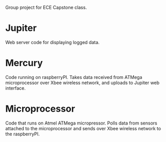 Group project for ECE Capstone class.

Jupiter
============
Web server code for displaying logged data.

Mercury
============
Code running on raspberryPI. Takes data received from ATMega microprocessor over
 Xbee wireless network, and uploads to Jupiter web interface.

Microprocessor
===============
Code that runs on Atmel ATMega micropressor. Polls data from sensors attached to
 the microprocessor and sends over Xbee wireless network to the raspberryPI.
